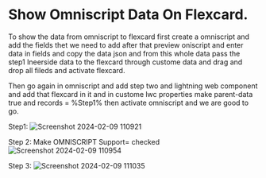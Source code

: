 # Show Omniscript Data On Flexcard.
<p>To show the data from omniscript to flexcard first create a omniscript and add the fields thet we need to add after that preview oniscript and enter data in fields and copy the data json and from this whole data pass the step1 Ineerside data to the flexcard through custome data and drag and drop all fileds and activate flexcard.</p>
<p>Then go again in omniscript and add step two and lightning web component and add that flexcard in it and in custome lwc properties make parent-data true and records = %Step1% then activate omniscript and we are good to go.</p>

Step1:
![Screenshot 2024-02-09 110921](https://github.com/gaurravlokhande/Salesforce-OmniStudio/assets/119065314/559c6222-c291-45eb-97a3-22d414fc7a1b)

Step 2:
Make OMNISCRIPT Support= checked
![Screenshot 2024-02-09 110954](https://github.com/gaurravlokhande/Salesforce-OmniStudio/assets/119065314/1531ab31-814e-4b06-9c6a-860a85a3ea6e)

Step 3:
![Screenshot 2024-02-09 111035](https://github.com/gaurravlokhande/Salesforce-OmniStudio/assets/119065314/fdc5085e-fb42-48ef-a115-175cc61c569c)
